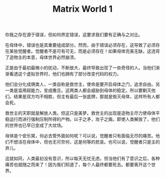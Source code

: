 ﻿---
title: "Matrix World 1"
categories: 
  - 哲学
  - 社会
tags: 
  - 黑客帝国
  - 虚拟世界
  - 错误
  - 安乐窝  
---
你我之存在源于错误，但如何界定错误，这要求我们要有正确与之对比。

在母体中，错误也是其重要组成部分。然而，由于错误必须存在，这导致了必须存在某些觉醒者。觉醒者不是可有可无，而是必须存在！如果母体完美无缺，这违背了造物主的本意，母体世界必然崩溃。

正是由于最初最微小的扰动，不断放大，最终导致出现了一些奇怪的人。当他们渐渐看透这个虚拟世界时，他们也拥有了部分改变代码的权力。

他们会分化成俩类人，一类自称是救世主，使命是要开启母体之门，追求自由。另一类是滥用超能力，变成撒旦。这两类人都会威胁到母体的稳定。所以要剿灭他们。结果是双方均不相胜，但主有最后一张底牌，那就是毁灭母体，这样所有人都会死。

救世主的天职就是解放人类。但这只是美梦。救世主的出现是造物主尽力使母体平稳运行而进行强制压制所得的产物。以子之矛，攻子之盾。即使人类解放了，他们的世界也已早已变成了大坟场。

母体是个安乐窝，何必去管外面如何呢？可以说，觉醒者只有面临无尽的痛苦。他们不想活在母体中，但也无可奈何，这是何等的悲哀。也可以说，觉醒者只是主的弃儿。

这就如同，人类最初没有意识，所以每天无忧无虑。但当他们有了意识之后，各种痛苦也就随之而来了！因为我们知道了，每个人最终都要死去。都要离开这个世界。
